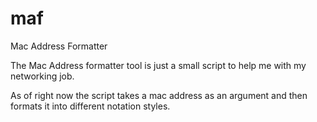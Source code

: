 # maf
Mac Address Formatter

The Mac Address formatter tool is just a small script to help me with my networking job.

As of right now the script takes a mac address as an argument and then formats it into different notation styles.
